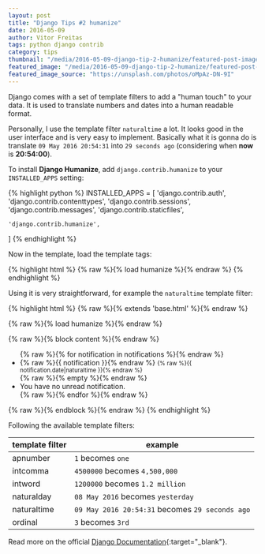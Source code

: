 ```yaml
---
layout: post
title: "Django Tips #2 humanize"
date: 2016-05-09
author: Vitor Freitas
tags: python django contrib
category: tips
thumbnail: "/media/2016-05-09-django-tip-2-humanize/featured-post-image.jpg"
featured_image: "/media/2016-05-09-django-tip-2-humanize/featured-post-image.jpg"
featured_image_source: "https://unsplash.com/photos/oMpAz-DN-9I"
---
```


Django comes with a set of template filters to add a "human touch" to your data. It is used to translate numbers and
dates into a human readable format.

Personally, I use the template filter `naturaltime` a lot. It looks good in the user interface and is very easy to
implement. Basically what it is gonna do is translate `09 May 2016 20:54:31` into `29 seconds ago` (considering when
**now** is **20:54:00**).

To install **Django Humanize**, add `django.contrib.humanize` to your `INSTALLED_APPS` setting:

{% highlight python %}
INSTALLED_APPS = [
    'django.contrib.auth',
    'django.contrib.contenttypes',
    'django.contrib.sessions',
    'django.contrib.messages',
    'django.contrib.staticfiles',

    'django.contrib.humanize',
]
{% endhighlight %}

Now in the template, load the template tags:

{% highlight html %}
{% raw %}{% load humanize %}{% endraw %}
{% endhighlight %}

Using it is very straightforward, for example the `naturaltime` template filter:

{% highlight html %}
{% raw %}{% extends 'base.html' %}{% endraw %}

{% raw %}{% load humanize %}{% endraw %}

{% raw %}{% block content %}{% endraw %}
  <ul>
    {% raw %}{% for notification in notifications %}{% endraw %}
      <li>
        {% raw %}{{ notification }}{% endraw %}
        <small>{% raw %}{{ notification.date|naturaltime }}{% endraw %}</small>
      </li>
    {% raw %}{% empty %}{% endraw %}
      <li>You have no unread notification.</li>
    {% raw %}{% endfor %}{% endraw %}
  </ul>
{% raw %}{% endblock %}{% endraw %}
{% endhighlight %}

Following the available template filters:

| template filter | example |
|-----------------|---------|
| apnumber        | `1` becomes `one` |
| intcomma        | `4500000` becomes `4,500,000` |
| intword         | `1200000` becomes `1.2 million` |
| naturalday      | `08 May 2016` becomes `yesterday` |
| naturaltime     | `09 May 2016 20:54:31` becomes `29 seconds ago` |
| ordinal         | `3` becomes `3rd` |

Read more on the official [Django Documentation][django-docs-humanize]{:target="_blank"}.

[django-docs-humanize]: https://docs.djangoproject.com/en/dev/ref/contrib/humanize/